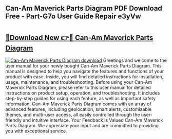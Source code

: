 ## Can-Am Maverick Parts Diagram PDF Download Free - Part-G7o User Guide Repair e3yVw

# <h2><a href="http://dfukxcu.blite.top/?on=Can-Am+Maverick+Parts+Diagram">🔗Download New 👉🔴 Can-Am Maverick Parts Diagram</a></h2>

[![Can-Am Maverick Parts Diagram download](https://i.imgur.com/lujVjoI.png)](http://dfukxcu.blite.top/?on=Can-Am+Maverick+Parts+Diagram)
Greetings and welcome to the user manual for your newly bought Can-Am Maverick Parts Diagram. This manual is designed to help you navigate the features and functions of your product with ease. Inside, you will find detailed instructions for installation, usage, maintenance, and troubleshooting. Before using your Can-Am Maverick Parts Diagram, please refer to this user manual for detailed instructions on product setup, operation, and troubleshooting. It includes step-by-step guides for using each feature, as well as important safety information. Can-Am Maverick Parts Diagram comes with an array of advanced features, including geolocation, smart alerts, customizable themes, and multi-user access, all easily controlled through the user-friendly and intuitive interface. Your Feedback is Valued Can-Am Maverick Parts Diagram. We appreciate your input and are committed to providing you with exceptional service.
